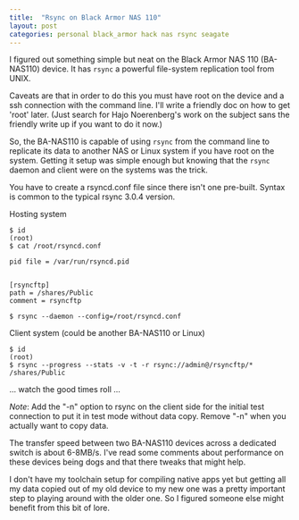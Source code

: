 ```yaml
---
title:  "Rsync on Black Armor NAS 110"
layout: post
categories: personal black_armor hack nas rsync seagate
---
```


I figured out something simple but neat on the Black Armor NAS 110 (BA-NAS110) device.  It has ```rsync``` a powerful file-system replication tool from UNIX.

Caveats are that in order to do this you must have root on the device and a ssh connection with the command line. I'll write a friendly doc on how to get 'root' later. (Just search for Hajo Noerenberg's work on the subject sans the friendly write up if you want to do it now.)

So, the BA-NAS110 is capable of using ```rsync``` from the command line to replicate its data to another NAS or Linux system if you have root on the system. Getting it setup was simple enough but knowing that the ```rsync``` daemon and client were on the systems was the trick.

You have to create a rsyncd.conf file since there isn't one pre-built. Syntax is common to the typical rsync 3.0.4 version.

<!-- excerpt-end -->

Hosting system

```shell
$ id
(root)
$ cat /root/rsyncd.conf

pid file = /var/run/rsyncd.pid


[rsyncftp]
path = /shares/Public
comment = rsyncftp

$ rsync --daemon --config=/root/rsyncd.conf
```

Client system (could be another BA-NAS110 or Linux)

```shell
$ id
(root)
$ rsync --progress --stats -v -t -r rsync://admin@/rsyncftp/* /shares/Public
```

  ... watch the good times roll ...

*Note*: Add the "-n" option to rsync on the client side for the initial test connection to put it in test mode without data copy.  Remove "-n" when you actually want to copy data.

The transfer speed between two BA-NAS110 devices across a dedicated switch is about 6-8MB/s. I've read some comments about performance on these devices being dogs and that there tweaks that might help.

I don't have my toolchain setup for compiling native apps yet but getting all my data copied out of my old device to my new one was a pretty important step to playing around with the older one.  So I figured someone else might benefit from this bit of lore.
